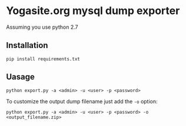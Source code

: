 # Yogasite.org mysql dump exporter

Assuming you use python 2.7

## Installation

`pip install requirements.txt`

## Uasage

`python export.py -a <admin> -u <user> -p <password>`

To customize the output dump filename just add the `-o` option:

`python export.py -a <admin> -u <user> -p <password> -o <output_filename.zip>`



